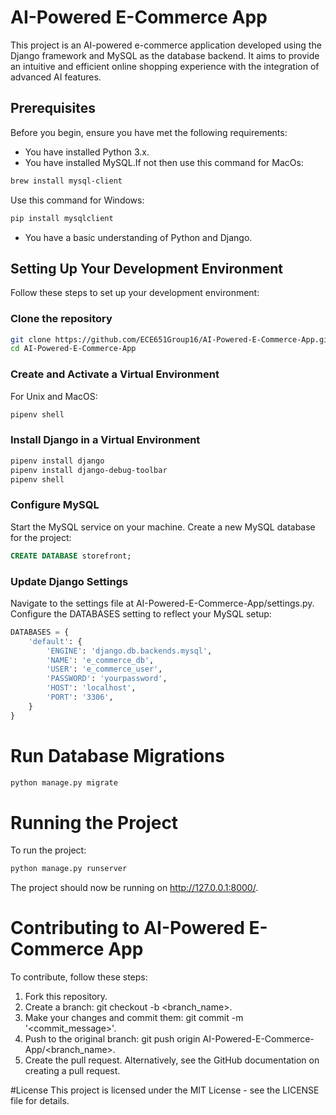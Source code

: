 # AI-Powered E-Commerce App

This project is an AI-powered e-commerce application developed using the Django framework and MySQL as the database backend. It aims to provide an intuitive and efficient online shopping experience with the integration of advanced AI features.

## Prerequisites

Before you begin, ensure you have met the following requirements:
* You have installed Python 3.x.
* You have installed MySQL.If not then use this command for MacOs:
```bash
brew install mysql-client
```
Use this command for Windows:
```bash
pip install mysqlclient
```
* You have a basic understanding of Python and Django.

## Setting Up Your Development Environment

Follow these steps to set up your development environment:

### Clone the repository

```bash
git clone https://github.com/ECE651Group16/AI-Powered-E-Commerce-App.git
cd AI-Powered-E-Commerce-App
```
### Create and Activate a Virtual Environment
For Unix and MacOS:
```bash
pipenv shell
```
### Install Django in a Virtual Environment
```bash
pipenv install django
pipenv install django-debug-toolbar
pipenv shell
```
### Configure MySQL
Start the MySQL service on your machine.
Create a new MySQL database for the project:
```sql
CREATE DATABASE storefront;
```
### Update Django Settings
Navigate to the settings file at AI-Powered-E-Commerce-App/settings.py.
Configure the DATABASES setting to reflect your MySQL setup:
```python
DATABASES = {
    'default': {
        'ENGINE': 'django.db.backends.mysql',
        'NAME': 'e_commerce_db',
        'USER': 'e_commerce_user',
        'PASSWORD': 'yourpassword',
        'HOST': 'localhost',
        'PORT': '3306',
    }
}
```
# Run Database Migrations
```bash
python manage.py migrate
```
# Running the Project
To run the project:
```bash
python manage.py runserver
```
The project should now be running on http://127.0.0.1:8000/.

# Contributing to AI-Powered E-Commerce App
To contribute, follow these steps:

1. Fork this repository.
2. Create a branch: git checkout -b <branch_name>.
3. Make your changes and commit them: git commit -m '<commit_message>'.
4. Push to the original branch: git push origin AI-Powered-E-Commerce-App/<branch_name>.
5. Create the pull request.
Alternatively, see the GitHub documentation on creating a pull request.

#License
This project is licensed under the MIT License - see the LICENSE file for details.
